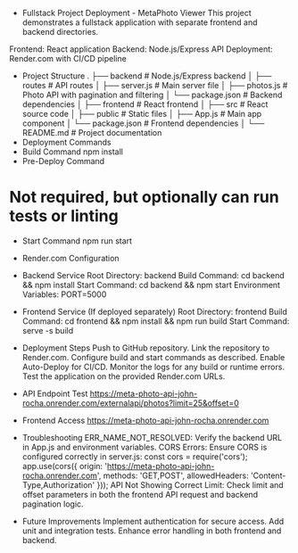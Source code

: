- Fullstack Project Deployment - MetaPhoto Viewer
This project demonstrates a fullstack application with separate frontend and backend directories.

Frontend: React application
Backend: Node.js/Express API
Deployment: Render.com with CI/CD pipeline
- Project Structure
.
├── backend             # Node.js/Express backend
│   ├── routes          # API routes
│   ├── server.js       # Main server file
│   ├── photos.js       # Photo API with pagination and filtering
│   └── package.json    # Backend dependencies
│
├── frontend            # React frontend
│   ├── src             # React source code
│   ├── public          # Static files
│   ├── App.js          # Main app component
│   └── package.json    # Frontend dependencies
│
└── README.md           # Project documentation
- Deployment Commands
- Build Command
npm install
- Pre-Deploy Command
# Not required, but optionally can run tests or linting
- Start Command
npm run start

- Render.com Configuration
- Backend Service
Root Directory: backend
Build Command: cd backend && npm install
Start Command: cd backend && npm start
Environment Variables:
PORT=5000

- Frontend Service (If deployed separately)
Root Directory: frontend
Build Command: cd frontend && npm install && npm run build
Start Command: serve -s build

- Deployment Steps
Push to GitHub repository.
Link the repository to Render.com.
Configure build and start commands as described.
Enable Auto-Deploy for CI/CD.
Monitor the logs for any build or runtime errors.
Test the application on the provided Render.com URLs.

- API Endpoint Test
https://meta-photo-api-john-rocha.onrender.com/externalapi/photos?limit=25&offset=0
- Frontend Access
https://meta-photo-api-john-rocha.onrender.com
- Troubleshooting
ERR_NAME_NOT_RESOLVED: Verify the backend URL in App.js and environment variables.
CORS Errors: Ensure CORS is configured correctly in server.js:
const cors = require('cors');
app.use(cors({
    origin: 'https://meta-photo-api-john-rocha.onrender.com',
    methods: 'GET,POST',
    allowedHeaders: 'Content-Type,Authorization'
}));
API Not Showing Correct Limit: Check limit and offset parameters in both the frontend API request and backend pagination logic.
- Future Improvements
Implement authentication for secure access.
Add unit and integration tests.
Enhance error handling in both frontend and backend.
